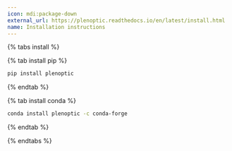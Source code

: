 ```yaml
---
icon: mdi:package-down
external_url: https://plenoptic.readthedocs.io/en/latest/install.html
name: Installation instructions
---
```

{% tabs install %}

{% tab install pip %}
```bash
pip install plenoptic
```
{% endtab %}

{% tab install conda %}
```bash
conda install plenoptic -c conda-forge
```
{% endtab %}

{% endtabs %}
